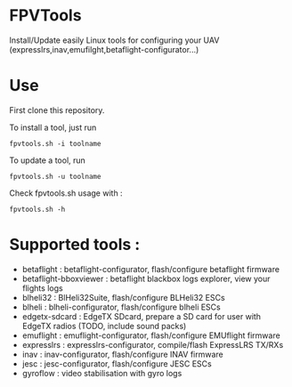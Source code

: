 # FPVTools

Install/Update easily Linux tools for configuring your UAV (expresslrs,inav,emufilght,betaflight-configurator...)


# Use

First clone this repository.

To install a tool, just run

    fpvtools.sh -i toolname

To update a tool, run

    fpvtools.sh -u toolname

Check fpvtools.sh usage with :

    fpvtools.sh -h


# Supported tools :

 * betaflight : betaflight-configurator, flash/configure betaflight firmware
 * betaflight-bboxviewer : betaflight blackbox logs explorer, view your flights logs
 * blheli32 : BlHeli32Suite, flash/configure BLHeli32 ESCs
 * blheli : blheli-configurator, flash/configure blheli ESCs
 * edgetx-sdcard : EdgeTX SDcard, prepare a SD card for user with EdgeTX radios (TODO, include sound packs)
 * emuflight : emuflight-configurator, flash/configure EMUflight firmware
 * expresslrs : expresslrs-configurator, compile/flash ExpressLRS TX/RXs
 * inav : inav-configurator, flash/configure INAV firmware
 * jesc : jesc-configurator, flash/configure JESC ESCs
 * gyroflow : video stabilisation with gyro logs
 
